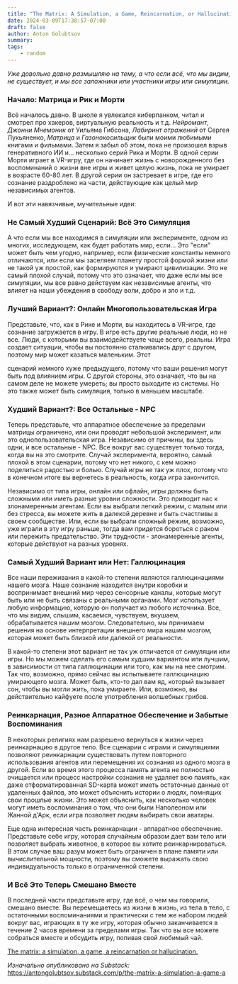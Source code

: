 ```yaml
---
title: "The Matrix: A Simulation, a Game, Reincarnation, or Hallucination?"
date: 2024-03-09T17:38:57-07:00
draft: false
author: Anton Golubtsov
summary:
tags:
    - random
---
```


_Уже довольно давно размышляю на тему, а что если всё, что мы видим, не существует, и мы все заложники или участники игры или симуляции._

### Начало: Матрица и Рик и Морти

Всё началось давно. В школе я увлекался киберпанком, читал и смотрел про хакеров, виртуальную реальность и т.д. _Нейромант_, _Джонни Мнемоник_ от Уильяма Гибсона, _Лабиринт отражений_ от Сергея Лукьяненко, _Матрица_ и _Газонокосильщик_ были моими любимыми книгами и фильмами. Затем я забыл об этом, пока не произошел взрыв генеративного ИИ и… несколько серий Рика и Морти. В одной серии Морти играет в VR-игру, где он начинает жизнь с новорожденного без воспоминаний о жизни вне игры и живет целую жизнь, пока не умирает в возрасте 60-80 лет. В другой серии он застревает в игре, где его сознание раздроблено на части, действующие как целый мир независимых агентов.

И вот эти навязчивые, мучительные идеи:

### Не Самый Худший Сценарий: Всё Это Симуляция

А что если мы все находимся в симуляции или эксперименте, одном из многих, исследующем, как будет работать мир, если... Это "если" может быть чем угодно, например, если физические константы немного отличаются, или если мы заселяем планету простой формой жизни или не такой уж простой, как формируются и умирают цивилизации. Это не самый плохой случай, потому что это означает, что даже если мы все симуляции, мы все равно действуем как независимые агенты, что влияет на наши убеждения в свободу воли, добро и зло и т.д.

### Лучший Вариант?: Онлайн Многопользовательская Игра

Представьте, что, как в Рике и Морти, вы находитесь в VR-игре, где сознание загружается в игру. В игре есть другие реальные люди, но не все. Люди, с которыми вы взаимодействуете чаще всего, реальны. Игра создает ситуации, чтобы вы постоянно сталкивались друг с другом, поэтому мир может казаться маленьким. Этот

сценарий немного хуже предыдущего, потому что ваши решения могут быть под влиянием игры. С другой стороны, это означает, что вы на самом деле не можете умереть; вы просто выходите из системы. Но это также может быть симуляция, только в меньшем масштабе.

### Худший Вариант?: Все Остальные - NPC

Теперь представьте, что аппаратное обеспечение за пределами матрицы ограничено, или они проводят небольшой эксперимент, или это однопользовательская игра. Независимо от причины, вы здесь одни, и все остальные - NPC. Все вокруг вас существует только тогда, когда вы на это смотрите. Случай эксперимента, вероятно, самый плохой в этом сценарии, потому что нет никого, с кем можно поделиться радостью и болью. Случай игры не так уж плох, потому что в конечном итоге вы вернетесь в реальность, когда игра закончится.

Независимо от типа игры, онлайн или офлайн, игры должны быть сложными или иметь разные уровни сложности. Это приводит нас к злонамеренным агентам. Если вы выбрали легкий режим, с малым или без стресса, вы можете жить в далекой деревне и быть счастливы в своем сообществе. Или, если вы выбрали сложный режим, возможно, уже играли в эту игру раньше, тогда вам придется бороться с раком или пережить предательство. Эти трудности - злонамеренные агенты, которые действуют на разных уровнях.

### Самый Худший Вариант или Нет: Галлюцинация

Все наши переживания в какой-то степени являются галлюцинациями нашего мозга. Наше сознание находится внутри коробки и воспринимает внешний мир через сенсорные каналы, которые могут быть или не быть связаны с реальными органами. Мозг использует любую информацию, которую он получает из любого источника. Все, что мы видим, слышим, касаемся, чувствуем, вкушаем, обрабатывается нашим мозгом. Следовательно, мы принимаем решения на основе интерпретации внешнего мира нашим мозгом, которая может быть близкой или далекой от реальности.

В какой-то степени этот вариант не так уж отличается от симуляции или игры. Но мы можем сделать его самым худшим вариантом или лучшим, в зависимости от типа галлюцинации или того, как мы на нее смотрим. Так что, возможно, прямо сейчас вы испытываете галлюцинацию умирающего мозга. Может быть, кто-то дал вам яд, который вызывает сон, чтобы вы могли жить, пока умираете. Или, возможно, вы действительно кайфуете после употребления волшебных грибов.

### Реинкарнация, Разное Аппаратное Обеспечение и Забытые Воспоминания

В некоторых религиях нам разрешено вернуться к жизни через реинкарнацию в другое тело. Все сценарии с играми и симуляциями позволяют реинкарнации существовать путем повторного использования агентов или перемещения их сознания из одного мозга в другой. Если во время этого процесса память агента не полностью очищается или процесс настройки сознания не удаляет всю память, как даже отформатированная SD-карта может иметь остаточные данные от удаленных файлов, это может объяснить истории о людях, помнящих свои прошлые жизни. Это может объяснить, как несколько человек могут иметь воспоминания о том, что они были Наполеоном или Жанной д'Арк, если игра позволяет людям выбирать свои аватары.

Еще одна интересная часть реинкарнации - аппаратное обеспечение. Представьте себе игру, которая случайным образом дает вам тело или позволяет выбрать животное, в которое вы хотите реинкарнироваться. В этом случае ваш разум может быть ограничен в плане памяти или вычислительной мощности, поэтому вы сможете выражать свою индивидуальность только в ограниченной степени.

### И Всё Это Теперь Смешано Вместе

В последней части представьте игру, где всё, о чем мы говорили, смешано вместе. Вы перемещаетесь из жизни в жизнь, из тела в тело, с остаточными воспоминаниями и практически с тем же набором людей вокруг вас, играющих в ту же игру, которая обычно заканчивается в течение 2 часов времени за пределами игры. Так что вы все можете собраться вместе и обсудить игру, попивая свой любимый чай.

[The matrix: a simulation, a game, a reincarnation or hallucination.](https://antongolubtsov.substack.com/p/the-matrix-a-simulation-a-game-a)

_Изначально опубликовано на Substack:_ https://antongolubtsov.substack.com/p/the-matrix-a-simulation-a-game-a
